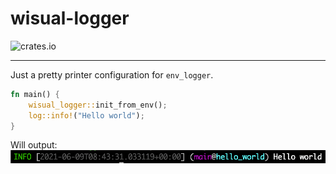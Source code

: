# wisual-logger
![crates.io](https://img.shields.io/crates/v/wisual-logger.svg)
- - -
Just a pretty printer configuration for `env_logger`.

```rust
fn main() {
    wisual_logger::init_from_env();
    log::info!("Hello world");
}
```

Will output:
![](screenshot.png)